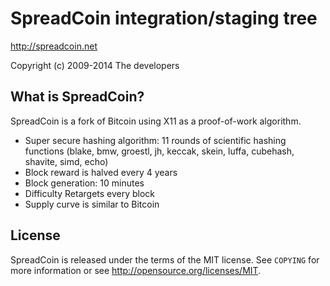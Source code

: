 SpreadCoin integration/staging tree
================================

http://spreadcoin.net

Copyright (c) 2009-2014 The developers

What is SpreadCoin?
----------------

SpreadCoin is a fork of Bitcoin using X11 as a proof-of-work algorithm.
 - Super secure hashing algorithm: 11 rounds of scientific hashing functions (blake, bmw, groestl, jh, keccak, skein, luffa, cubehash, shavite, simd, echo)
 - Block reward is halved every 4 years
 - Block generation: 10 minutes
 - Difficulty Retargets every block
 - Supply curve is similar to Bitcoin

License
-------

SpreadCoin is released under the terms of the MIT license. See `COPYING` for more
information or see http://opensource.org/licenses/MIT.
